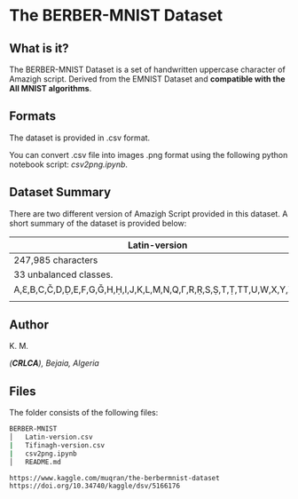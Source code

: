The BERBER-MNIST Dataset
========================

What is it?
-----------
The BERBER-MNIST Dataset is a set of handwritten uppercase character of Amazigh script. Derived from the EMNIST Dataset and **compatible with the All MNIST algorithms**. 

Formats
-------
The dataset is provided in .csv format.

You can convert .csv file into images .png format using the following python notebook script: *csv2png.ipynb*.

Dataset Summary
---------------
There are two different version of Amazigh Script provided in this dataset. A short summary of the dataset is provided below:

| Latin-version          |   Tifinagh-version     |
|       ---              |      ---               |
| 247,985 characters     | 25,740 characters      |
| 33 unbalanced classes. | 33 unbalanced classes  |
| A,Ԑ,B,C,Č,D,Ḍ,E,F,G,Ǧ,H,Ḥ,I,J,K,L,M,N,Q,Γ,R,Ṛ,S,Ṣ,T,Ṭ,TT,U,W,X,Y,Z,Ẓ | ⴰ,ⴱ,ⵛ,ⴷ,ⴹ,ⵄ,ⴼ,ⴳ,ⵖ,ⴳⵯ,ⵀ,ⵃ,ⵊ,ⴽ,ⴽⵯ,ⵍ,ⵎ,ⵏ,ⵇ,ⵔ,ⵕ,ⵙ,ⵚ,ⵜ,ⵟ,ⵡ,ⵅ,ⵢ,ⵣ,ⵥ,ⴻ,ⵉ,ⵓ |
| | |



Author
-------
K. M.

_(**CRLCA**), Bejaia, Algeria_ 

Files
-----
The folder consists of the following files:

```bash
BERBER-MNIST 
│   Latin-version.csv
|   Tifinagh-version.csv   
|   csv2png.ipynb
│   README.md       
```
```
https://www.kaggle.com/muqran/the-berbermnist-dataset
https://doi.org/10.34740/kaggle/dsv/5166176
```

